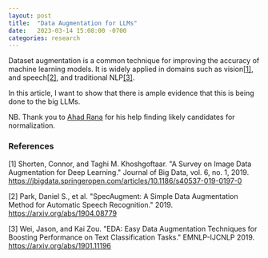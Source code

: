```yaml
---
layout: post
title:  "Data Augmentation for LLMs"
date:   2023-03-14 15:08:00 -0700
categories: research
---
```

Dataset augmentation is a common technique for improving the accuracy of machine learning models.
It is widely applied in domains such as vision[[1]](#1), and speech[[2]](#2), and traditional NLP[[3]](#3).

In this article, I want to show that there is ample evidence that this is being done to the big LLMs.

NB. Thank you to [Ahad Rana](https://github.com/ahadrana) for his help finding likely candidates for normalization.



### References 
<a id="1">[1]</a>
Shorten, Connor, and Taghi M. Khoshgoftaar. "A Survey on Image Data Augmentation for Deep Learning." Journal of Big Data, vol. 6, no. 1, 2019. <a href="https://jbigdata.springeropen.com/articles/10.1186/s40537-019-0197-0">https://jbigdata.springeropen.com/articles/10.1186/s40537-019-0197-0</a>

<a id="2">[2]</a>
Park, Daniel S., et al. "SpecAugment: A Simple Data Augmentation Method for Automatic Speech Recognition." 2019. <a href="https://arxiv.org/abs/1904.08779">https://arxiv.org/abs/1904.08779</a>

<a id="3">[3]</a> Wei, Jason, and Kai Zou. "EDA: Easy Data Augmentation Techniques for Boosting Performance on Text Classification Tasks." EMNLP-IJCNLP 2019. <a href="https://arxiv.org/abs/1901.11196">https://arxiv.org/abs/1901.11196</a>